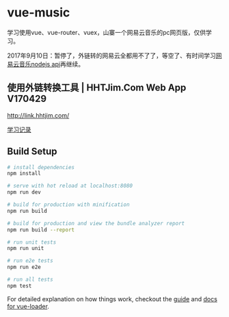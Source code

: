 

# vue-music
学习使用vue、vue-router、vuex，山寨一个网易云音乐的pc网页版，仅供学习。

2017年9月10日：暂停了，外链转的网易云全都用不了了，等空了、有时间学习[网易云音乐nodejs api](https://github.com/Binaryify/NeteaseCloudMusicApi)再继续。

## 使用外链转换工具 | HHTJim.Com Web App V170429
http://link.hhtjim.com/

[学习记录](https://daief.github.io/2017-09-04/vue-music%E8%AE%B0%E5%BD%95.html#more)

## Build Setup

``` bash
# install dependencies
npm install

# serve with hot reload at localhost:8080
npm run dev

# build for production with minification
npm run build

# build for production and view the bundle analyzer report
npm run build --report

# run unit tests
npm run unit

# run e2e tests
npm run e2e

# run all tests
npm test
```

For detailed explanation on how things work, checkout the [guide](http://vuejs-templates.github.io/webpack/) and [docs for vue-loader](http://vuejs.github.io/vue-loader).
